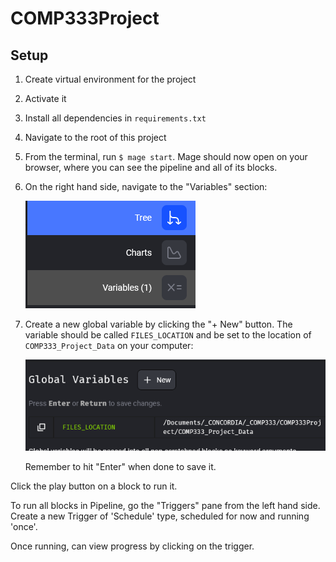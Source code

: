# COMP333Project

## Setup

1. Create virtual environment for the project
2. Activate it
3. Install all dependencies in `requirements.txt`
4. Navigate to the root of this project
5. From the terminal, run `$ mage start`. Mage should now open on your browser, 
where you can see the pipeline and all of its blocks.

6. On the right hand side, navigate to the "Variables" section:

    ![img.png](readme_pics/variable1.png)
7. Create a new global variable by clicking the "+ New" button.
The variable should be called `FILES_LOCATION` and be set to the location of `COMP333_Project_Data` on your computer:

    ![img.png](readme_pics/variable2.png)

    Remember to hit "Enter" when done to save it.

Click the play button on a block to run it.

To run all blocks in Pipeline, go the "Triggers" pane from the left hand side.
Create a new Trigger of 'Schedule' type, scheduled for now and running 'once'.

Once running, can view progress by clicking on the trigger.
